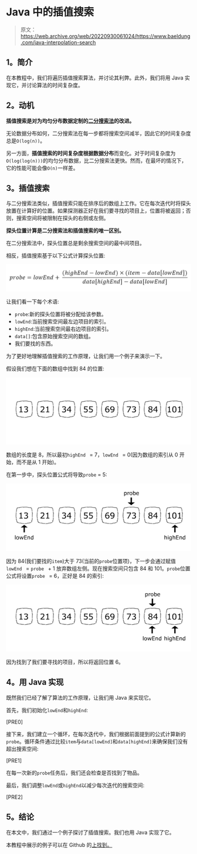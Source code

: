 # Java 中的插值搜索

> 原文：<https://web.archive.org/web/20220930061024/https://www.baeldung.com/java-interpolation-search>

## **1。简介**

在本教程中，我们将遍历插值搜索算法，并讨论其利弊。此外，我们将用 Java 实现它，并讨论算法的时间复杂度。

## **2。动机**

**插值搜索是对为均匀分布数据定制的[二分搜索法](/web/20221127015614/https://www.baeldung.com/java-binary-search)的改进。**

无论数据分布如何，二分搜索法在每一步都将搜索空间减半，因此它的时间复杂度总是`O(log(n))`。

另一方面，**插值搜索的时间复杂度根据数据分布**而变化。对于时间复杂度为 `O(log(log(n)))`的均匀分布数据，比二分搜索法更快。然而，在最坏的情况下，它的性能可能会像`O(n)`一样差。

## **3。插值搜索**

与二分搜索法类似，插值搜索只能在排序后的数组上工作。它在每次迭代时将探头放置在计算好的位置。如果探测器正好在我们要寻找的项目上，位置将被返回；否则，搜索空间将被限制在探头的右侧或左侧。

**探头位置计算是二分搜索法和插值搜索的唯一区别。**

在二分搜索法中，探头位置总是剩余搜索空间的最中间项目。

相反，插值搜索基于以下公式计算探头位置:

[![probe position](img/fd3b27e3771a1c38286ac4deebf9272d.png)](/web/20221127015614/https://www.baeldung.com/wp-content/uploads/2019/08/probe-position.jpg)

让我们看一下每个术语:

*   `probe`:新的探头位置将被分配给该参数。
*   `lowEnd`:当前搜索空间最左边项目的索引。
*   `highEnd`:当前搜索空间最右边项目的索引。
*   `data[]`:包含原始搜索空间的数组。
*   我们要找的东西。

为了更好地理解插值搜索的工作原理，让我们用一个例子来演示一下。

假设我们想在下面的数组中找到 84 的位置:

[![step 0](img/9abdd46194ee4904db263fcb1158ac22.png)](/web/20221127015614/https://www.baeldung.com/wp-content/uploads/2019/08/step-0.jpg)

数组的长度是 8，所以最初`highEnd ` = 7，`lowEnd ` = 0(因为数组的索引从 0 开始，而不是从 1 开始)。

在第一步中，探头位置公式将导致`probe` = 5:

[![step 1](img/a2ccf5bc9eeb1a2123b9478246d975cd.png)](/web/20221127015614/https://www.baeldung.com/wp-content/uploads/2019/08/step-1.jpg)

因为 84(我们要找的`item`)大于 73(当前的`probe`位置项)，下一步会通过赋值`lowEnd ` = `probe ` + 1 放弃数组左侧。现在搜索空间只包含 84 和 101。`probe`位置公式将设置`probe ` = 6，正好是 84 的索引:

[![step 2](img/924d452764345fda605db89ff6c2082e.png)](/web/20221127015614/https://www.baeldung.com/wp-content/uploads/2019/08/step-2.jpg)

因为找到了我们要寻找的项目，所以将返回位置 6。

## **4。用 Java 实现**

既然我们已经了解了算法的工作原理，让我们用 Java 来实现它。

首先，我们初始化`lowEnd`和`highEnd`:

[PRE0]

接下来，我们建立一个循环，在每次迭代中，我们根据前面提到的公式计算新的`probe`。循环条件通过比较`item`与`data[lowEnd]`和`data[highEnd]`来确保我们没有超出搜索空间:

[PRE1]

在每一次新的`probe`任务后，我们还会检查是否找到了物品。

最后，我们调整`lowEnd`或`highEnd`以减少每次迭代的搜索空间:

[PRE2]

## **5。结论**

在本文中，我们通过一个例子探讨了插值搜索。我们也用 Java 实现了它。

本教程中展示的例子可以在 Github 的[上找到。](https://web.archive.org/web/20221127015614/https://github.com/eugenp/tutorials/tree/master/algorithms-modules/algorithms-searching)